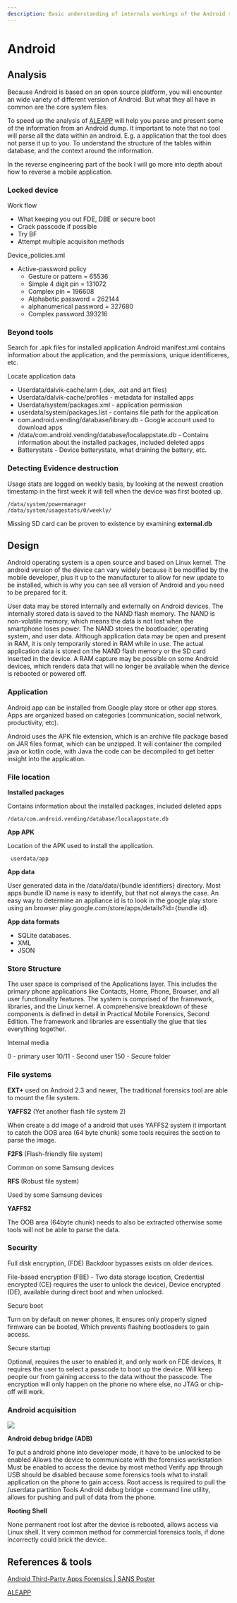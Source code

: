 ```yaml
---
description: Basic understanding of internals workings of the Android system.
---
```


# Android

## Analysis

Because Android is based on an open source platform, you will encounter an wide variety of different version of Android. But what they all have in common are the core system files. 

To speed up the analysis of [ALEAPP](https://github.com/abrignoni/ALEAPP) will help you parse and present some of the information from an Android dump. It important to note that no tool will parse all the data within an android. 
E.g. a application that the tool does not parse it up to you. To understand the structure of the tables within database, and the context around the information.

In the reverse engineering part of the book I will go more into depth about how to reverse a mobile application.

### Locked device

Work flow
- What keeping you out FDE, DBE or secure boot
- Crack passcode if possible
- Try BF
- Attempt multiple acquisiton methods


Device\_policies.xml
- Active-password policy
  - Gesture or pattern = 65536
  - Simple 4 digit pin = 131072
  - Complex pin = 196608
  - Alphabetic password = 262144
  - alphanumerical password = 327680
  - Complex password 393216

### Beyond tools

 Search for \.apk files for installed application Android manifest.xml contains information about the application, and the permissions, unique identificeres, etc.

Locate application data
- Userdata/dalvik-cache/arm (.dex, .oat and art files)
- Userdata/dalvik-cache/profiles - metadata for installed apps
- Userdata/system/packages.xml - application permission
- userdata/system/packages.list - contains file path for the application
- com.android.vending/database/library.db - Google account used to download apps
- /data/com.android.vending/database/localappstate.db - Contains information about the installed packages, included deleted apps
- Batterystats - Device batterystate, what draining the battery, etc.

### Detecting Evidence destruction


Usage stats are logged on weekly basis, by looking at the newest creation timestamp in the first week it will tell when the device was first booted up. 

````
/data/system/powermanager
/data/system/usagestats/0/weekly/
````

Missing SD card can be proven to existence by examining **external.db**

## Design

Android operating system is a open source and based on Linux kernel. The android version of the device can vary widely because it be modified by the mobile developer, plus it up to the manufacturer to allow for new update to be installed, which is why you can see all version of Android and you need to be prepared for it.

User data may be stored internally and externally on Android devices. The internally stored data is saved to the NAND flash memory. The NAND is non-volatile memory, which means the data is not lost when the smartphone loses power. The NAND stores the bootloader, operating system, and user data. Although application data may be open and present in RAM, it is only temporarily stored in RAM while in use. The actual application data is stored on the NAND flash memory or the SD card inserted in the device. A RAM capture may be possible on some Android devices, which renders data that will no longer be available when the device is rebooted or powered off.

### Application

Android app can be installed from Google play store or other app stores. Apps are organized based on categories (communication, social network, productivity, etc).

Android uses the APK file extension, which is an archive file package based on JAR files format, which can be unzipped. It will container the compiled java or kotlin code, with Java the code can be decompiled to get better insight into the application.

### File location

**Installed packages**

Contains information about the installed packages, included deleted apps
````
/data/com.android.vending/database/localappstate.db
````

**App APK**

Location of the APK used to install the application.
````
 userdata/app
````
**App data**

 User generated data in the /data/data/{bundle identifiers} directory. Most apps bundle ID name is easy to identify, but that not always the case. An easy way to determine an appliance id is to look in the google play store using an browser play.google.com/store/apps/details?id={bundle id}.

**App data formats**

- SQLite databases.
- XML
- JSON

### Store Structure

The user space is comprised of the Applications layer. This includes the primary phone applications like Contacts, Home, Phone, Browser, and all user functionality features. The system is comprised of the framework, libraries, and the Linux kernel. A comprehensive breakdown of these components is defined in detail in Practical Mobile Forensics, Second Edition. The framework and libraries are essentially the glue that ties everything together.

Internal media

 0 - primary user
 10/11 - Second user
 150 - Secure folder

### File systems

**EXT+**
 used on Android 2.3 and newer, The traditional forensics tool are able to mount the file system.

**YAFFS2** (Yet another flash file system 2)

 When create a dd image of a android that uses YAFFS2 system it important to catch the OOB area (64 byte chunk) some tools requires the section to parse the image.

**F2FS** (Flash-friendly file system)

 Common on some Samsung devices

**RFS** (Robust file system)

 Used by some Samsung devices

**YAFFS2**

 The OOB area (64byte chunk) needs to also be extracted otherwise some tools will not be able to parse the data.



### Security

Full disk encryption, (FDE) Backdoor bypasses exists on older devices.

File-based encryption (FBE) - Two data storage location, Credential encrypted (CE) requires the user to unlock the device), Device encrypted (DE), available during direct boot and when unlocked.

Secure boot

 Turn on by default on newer phones, It ensures only properly signed firmware can be booted, Which prevents flashing bootloaders to gain access.

Secure startup

 Optional, requires the user to enabled it, and only work on FDE devices, It requires the user to select a passcode to boot up the device. Will keep people our from gaining access to the data without the passcode. The encryption will only happen on the phone no where else, no JTAG or chip-off will work.

### Android acquisition

![](https://remnote-user-data.s3.amazonaws.com/j8CU6\_E1XIpajgE50zhunK3LXo91zhzAzc7aJfrFJabLbD5aTkxQ7Nl3pOfaPG2iU6oF3NY4WOsbS6b70mAsEz3umMN757MBeyKX\_FWlDSpSAyXpRIOWkQO8rVZD1eKy.png)

**Android debug bridge (ADB)**

 To put a android phone into developer mode, it have to be unlocked to be enabled
 Allows the device to communicate with the forensics workstation
 Must be enabled to access the device by most method
 Verify app through USB should be disabled because some forensics tools what to install application on the phone to gain access.
 Root access is required to pull the /userdata partition
 Tools
   Android debug bridge - command line utility, allows for pushing and pull of data from the phone.

**Rooting Shell**

 None permanent root lost after the device is rebooted, allows access via Linux shell. It very common method for commercial forensics tools, if done incorrectly could brick the device.



## References & tools

 [Android Third-Party Apps Forensics | SANS Poster](https://www.sans.org/posters/android-third-party-apps-forensics/)

[ALEAPP](https://github.com/abrignoni/ALEAPP)